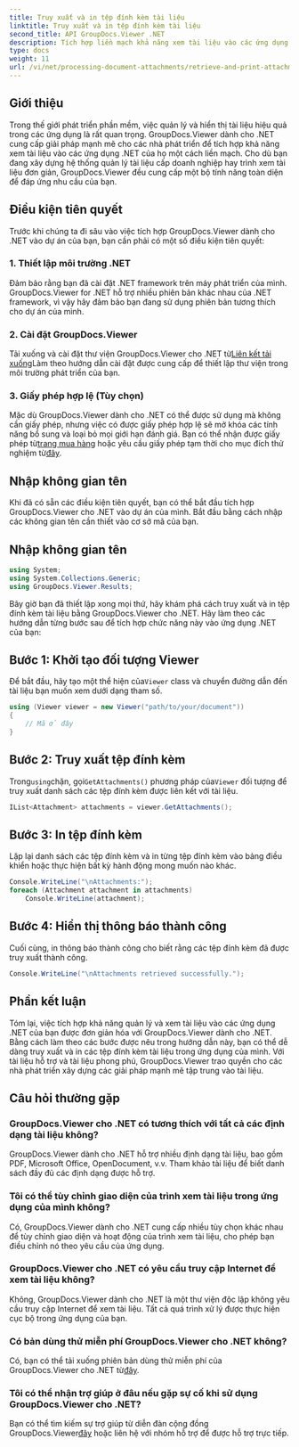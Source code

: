 ```yaml
---
title: Truy xuất và in tệp đính kèm tài liệu
linktitle: Truy xuất và in tệp đính kèm tài liệu
second_title: API GroupDocs.Viewer .NET
description: Tích hợp liền mạch khả năng xem tài liệu vào các ứng dụng .NET của bạn với GroupDocs.Viewer dành cho .NET. Truy xuất và in các tệp đính kèm tài liệu một cách dễ dàng.
type: docs
weight: 11
url: /vi/net/processing-document-attachments/retrieve-and-print-attachments/
---
```

## Giới thiệu
Trong thế giới phát triển phần mềm, việc quản lý và hiển thị tài liệu hiệu quả trong các ứng dụng là rất quan trọng. GroupDocs.Viewer dành cho .NET cung cấp giải pháp mạnh mẽ cho các nhà phát triển để tích hợp khả năng xem tài liệu vào các ứng dụng .NET của họ một cách liền mạch. Cho dù bạn đang xây dựng hệ thống quản lý tài liệu cấp doanh nghiệp hay trình xem tài liệu đơn giản, GroupDocs.Viewer đều cung cấp một bộ tính năng toàn diện để đáp ứng nhu cầu của bạn.
## Điều kiện tiên quyết
Trước khi chúng ta đi sâu vào việc tích hợp GroupDocs.Viewer dành cho .NET vào dự án của bạn, bạn cần phải có một số điều kiện tiên quyết:
### 1. Thiết lập môi trường .NET
Đảm bảo rằng bạn đã cài đặt .NET framework trên máy phát triển của mình. GroupDocs.Viewer for .NET hỗ trợ nhiều phiên bản khác nhau của .NET framework, vì vậy hãy đảm bảo bạn đang sử dụng phiên bản tương thích cho dự án của mình.
### 2. Cài đặt GroupDocs.Viewer
 Tải xuống và cài đặt thư viện GroupDocs.Viewer cho .NET từ[Liên kết tải xuống](https://releases.groupdocs.com/viewer/net/)Làm theo hướng dẫn cài đặt được cung cấp để thiết lập thư viện trong môi trường phát triển của bạn.
### 3. Giấy phép hợp lệ (Tùy chọn)
 Mặc dù GroupDocs.Viewer dành cho .NET có thể được sử dụng mà không cần giấy phép, nhưng việc có được giấy phép hợp lệ sẽ mở khóa các tính năng bổ sung và loại bỏ mọi giới hạn đánh giá. Bạn có thể nhận được giấy phép từ[trang mua hàng](https://purchase.groupdocs.com/buy) hoặc yêu cầu giấy phép tạm thời cho mục đích thử nghiệm từ[đây](https://purchase.groupdocs.com/temporary-license/).

## Nhập không gian tên
Khi đã có sẵn các điều kiện tiên quyết, bạn có thể bắt đầu tích hợp GroupDocs.Viewer cho .NET vào dự án của mình. Bắt đầu bằng cách nhập các không gian tên cần thiết vào cơ sở mã của bạn.
## Nhập không gian tên
```csharp
using System;
using System.Collections.Generic;
using GroupDocs.Viewer.Results;
```

Bây giờ bạn đã thiết lập xong mọi thứ, hãy khám phá cách truy xuất và in tệp đính kèm tài liệu bằng GroupDocs.Viewer cho .NET. Hãy làm theo các hướng dẫn từng bước sau để tích hợp chức năng này vào ứng dụng .NET của bạn:
## Bước 1: Khởi tạo đối tượng Viewer
 Để bắt đầu, hãy tạo một thể hiện của`Viewer` class và chuyển đường dẫn đến tài liệu bạn muốn xem dưới dạng tham số.
```csharp
using (Viewer viewer = new Viewer("path/to/your/document"))
{
    // Mã ở đây
}
```
## Bước 2: Truy xuất tệp đính kèm
 Trong`using`chặn, gọi`GetAttachments()` phương pháp của`Viewer` đối tượng để truy xuất danh sách các tệp đính kèm được liên kết với tài liệu.
```csharp
IList<Attachment> attachments = viewer.GetAttachments();
```
## Bước 3: In tệp đính kèm
Lặp lại danh sách các tệp đính kèm và in từng tệp đính kèm vào bảng điều khiển hoặc thực hiện bất kỳ hành động mong muốn nào khác.
```csharp
Console.WriteLine("\nAttachments:");
foreach (Attachment attachment in attachments)
    Console.WriteLine(attachment);
```
## Bước 4: Hiển thị thông báo thành công
Cuối cùng, in thông báo thành công cho biết rằng các tệp đính kèm đã được truy xuất thành công.
```csharp
Console.WriteLine("\nAttachments retrieved successfully.");
```

## Phần kết luận
Tóm lại, việc tích hợp khả năng quản lý và xem tài liệu vào các ứng dụng .NET của bạn được đơn giản hóa với GroupDocs.Viewer dành cho .NET. Bằng cách làm theo các bước được nêu trong hướng dẫn này, bạn có thể dễ dàng truy xuất và in các tệp đính kèm tài liệu trong ứng dụng của mình. Với tài liệu hỗ trợ và tài liệu phong phú, GroupDocs.Viewer trao quyền cho các nhà phát triển xây dựng các giải pháp mạnh mẽ tập trung vào tài liệu.
## Câu hỏi thường gặp
### GroupDocs.Viewer cho .NET có tương thích với tất cả các định dạng tài liệu không?
GroupDocs.Viewer dành cho .NET hỗ trợ nhiều định dạng tài liệu, bao gồm PDF, Microsoft Office, OpenDocument, v.v. Tham khảo tài liệu để biết danh sách đầy đủ các định dạng được hỗ trợ.
### Tôi có thể tùy chỉnh giao diện của trình xem tài liệu trong ứng dụng của mình không?
Có, GroupDocs.Viewer dành cho .NET cung cấp nhiều tùy chọn khác nhau để tùy chỉnh giao diện và hoạt động của trình xem tài liệu, cho phép bạn điều chỉnh nó theo yêu cầu của ứng dụng.
### GroupDocs.Viewer cho .NET có yêu cầu truy cập Internet để xem tài liệu không?
Không, GroupDocs.Viewer dành cho .NET là một thư viện độc lập không yêu cầu truy cập Internet để xem tài liệu. Tất cả quá trình xử lý được thực hiện cục bộ trong ứng dụng của bạn.
### Có bản dùng thử miễn phí GroupDocs.Viewer cho .NET không?
 Có, bạn có thể tải xuống phiên bản dùng thử miễn phí của GroupDocs.Viewer cho .NET từ[đây](https://releases.groupdocs.com/).
### Tôi có thể nhận trợ giúp ở đâu nếu gặp sự cố khi sử dụng GroupDocs.Viewer cho .NET?
 Bạn có thể tìm kiếm sự trợ giúp từ diễn đàn cộng đồng GroupDocs.Viewer[đây](https://forum.groupdocs.com/c/viewer/9) hoặc liên hệ với nhóm hỗ trợ để được hỗ trợ trực tiếp.